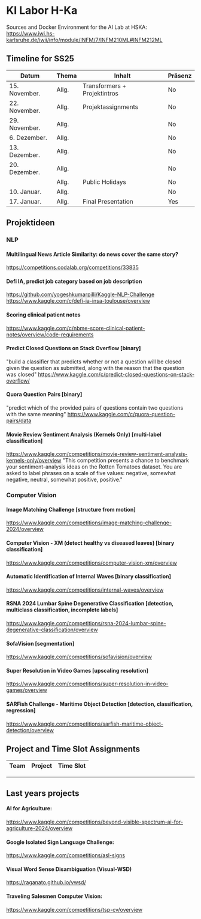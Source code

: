 # KI Labor H-Ka
Sources and Docker Environment for the AI Lab at HSKA: https://www.iwi.hs-karlsruhe.de/iwii/info/module/INFM/7/INFM210ML#INFM212ML


## Timeline for SS25
| Datum       | Thema                   | Inhalt                                    | Präsenz   |
| ----------- | ----------------------- | ----------------------------------------- | --------- |
| 15\. November.    | Allg.                   | Transformers + Projektintros              | No       |
| 22\. November.    | Allg.                   |   Projektassignments      | No       |
| 29\. November.    | Allg.                   |              | No        |
| 6\. Dezember.    | Allg.                   |             | No       |
| 13\. Dezember.    | Allg.                   |             | No        |
| 20\. Dezember.    | Allg.                   |               | No        |
|             | Allg.                   | Public Holidays                                  | No        |
| 10\. Januar.    | Allg.                   |               | No        |
| 17\. Januar.    | Allg.                   | Final Presentation            | Yes        |


## Projektideen

### NLP

#### Multilingual News Article Similarity: do news cover the same story?
https://competitions.codalab.org/competitions/33835

#### Defi IA, predict job category based on job description
https://github.com/yogeshkumarpilli/Kaggle-NLP-Challenge
https://www.kaggle.com/c/defi-ia-insa-toulouse/overview

#### Scoring clinical patient notes
https://www.kaggle.com/c/nbme-score-clinical-patient-notes/overview/code-requirements

#### Predict Closed Questions on Stack Overflow [binary]
"build a classifier that predicts whether or not a question will be closed given the question as submitted, along with the reason that the question was closed"
https://www.kaggle.com/c/predict-closed-questions-on-stack-overflow/

#### Quora Question Pairs [binary]
"predict which of the provided pairs of questions contain two questions with the same meaning"
https://www.kaggle.com/c/quora-question-pairs/data

#### Movie Review Sentiment Analysis (Kernels Only) [multi-label classification]
https://www.kaggle.com/competitions/movie-review-sentiment-analysis-kernels-only/overview
"This competition presents a chance to benchmark your sentiment-analysis ideas on the Rotten Tomatoes dataset. You are asked to label phrases on a scale of five values: negative, somewhat negative, neutral, somewhat positive, positive."


### Computer Vision

#### Image Matching Challenge [structure from motion]
https://www.kaggle.com/competitions/image-matching-challenge-2024/overview

#### Computer Vision - XM (detect healthy vs diseased leaves) [binary classification]
https://www.kaggle.com/competitions/computer-vision-xm/overview

#### Automatic Identification of Internal Waves [binary classification]
https://www.kaggle.com/competitions/internal-waves/overview

#### RSNA 2024 Lumbar Spine Degenerative Classification [detection, multiclass classification, incomplete labels]
https://www.kaggle.com/competitions/rsna-2024-lumbar-spine-degenerative-classification/overview

#### SofaVision [segmentation]
https://www.kaggle.com/competitions/sofavision/overview

#### Super Resolution in Video Games [upscaling resolution]
https://www.kaggle.com/competitions/super-resolution-in-video-games/overview

#### SARFish Challenge - Maritime Object Detection [detection, classification, regression]
https://www.kaggle.com/competitions/sarfish-maritime-object-detection/overview


## Project and Time Slot Assignments

| Team       | Project                   | Time Slot |
| ----------- | ----------------------- | ---------- |


--------
## Last years projects
#### AI for Agriculture:
https://www.kaggle.com/competitions/beyond-visible-spectrum-ai-for-agriculture-2024/overview

#### Google Isolated Sign Language Challenge: 
https://www.kaggle.com/competitions/asl-signs

#### Visual Word Sense Disambiguation (Visual-WSD)
https://raganato.github.io/vwsd/

#### Traveling Salesmen Computer Vision: 
https://www.kaggle.com/competitions/tsp-cv/overview
